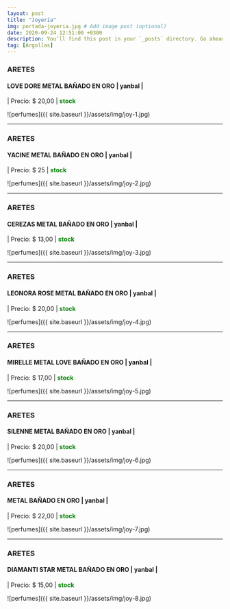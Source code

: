 ```yaml
---
layout: post
title: "Joyería"
img: portada-joyeria.jpg # Add image post (optional)
date: 2020-09-24 12:51:00 +0300
description: You’ll find this post in your `_posts` directory. Go ahead and edit it and re-build the site to see your changes. # Add post description (optional)
tag: [Argollas]
---
```

### ARETES 
#### LOVE DORE METAL BAÑADO EN ORO | yanbal  |
| Precio: $  20,00 | <b style='color:green'> stock </b>

![perfumes]({{ site.baseurl }}/assets/img/joy-1.jpg)
* * *

### ARETES
#### YACINE METAL BAÑADO EN ORO | yanbal  |
| Precio: $ 25  | <b style='color:green'> stock </b>

![perfumes]({{ site.baseurl }}/assets/img/joy-2.jpg)
* * *

### ARETES
#### CEREZAS METAL BAÑADO EN ORO  | yanbal  |
| Precio: $ 13,00  | <b style='color:green'> stock </b>

![perfumes]({{ site.baseurl }}/assets/img/joy-3.jpg)
* * *

### ARETES 
#### LEONORA ROSE METAL BAÑADO EN ORO | yanbal  |
| Precio: $ 20,00  | <b style='color:green'> stock </b>

![perfumes]({{ site.baseurl }}/assets/img/joy-4.jpg)
* * *

### ARETES
#### MIRELLE METAL LOVE BAÑADO EN ORO   | yanbal  |
| Precio: $ 17,00   | <b style='color:green'> stock </b>

![perfumes]({{ site.baseurl }}/assets/img/joy-5.jpg)
* * *

### ARETES
#### SILENNE METAL BAÑADO EN ORO  | yanbal  |
| Precio: $ 20,00  | <b style='color:green'> stock </b>

![perfumes]({{ site.baseurl }}/assets/img/joy-6.jpg)
* * *

### ARETES
#### METAL BAÑADO EN ORO  | yanbal  |
| Precio: $ 22,00  | <b style='color:green'> stock </b>

![perfumes]({{ site.baseurl }}/assets/img/joy-7.jpg)
* * *

### ARETES
#### DIAMANTI STAR METAL BAÑADO EN ORO  | yanbal  |
| Precio: $  15,00 | <b style='color:green'> stock </b>

![perfumes]({{ site.baseurl }}/assets/img/joy-8.jpg)

